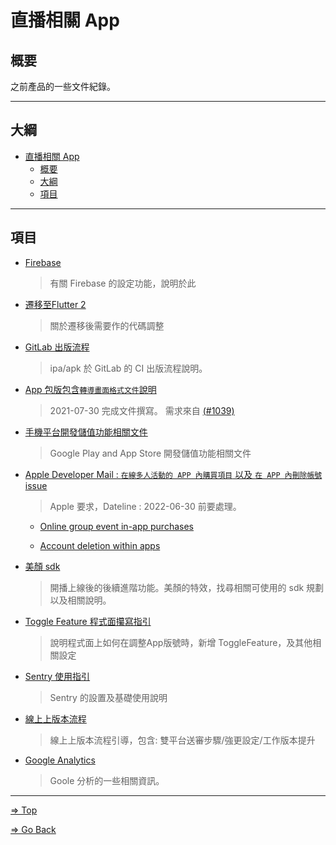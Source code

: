 # 直播相關 App

## 概要

之前產品的一些文件紀錄。

---

## 大綱

- [直播相關 App](#直播相關-app)
  - [概要](#概要)
  - [大綱](#大綱)
  - [項目](#項目)

---

## 項目

- [Firebase](./Firebase/README.md)

  > 有關 Firebase 的設定功能，說明於此

- [遷移至Flutter 2](./UpgradeToFlutter2/README.md)

  > 關於遷移後需要作的代碼調整

- [GitLab 出版流程](./GitLabPublishingProcess/README.md)

  > ipa/apk 於 GitLab 的 CI 出版流程說明。

- [App 包版包含`轉導畫面格式文件`說明]

  > 2021-07-30 完成文件撰寫。 需求來自 [(#1039)]

- [手機平台開發儲值功能相關文件](./in_app_billing/README.md)

  > Google Play and App Store 開發儲值功能相關文件

- [Apple Developer Mail : `在線多人活動的 APP 內購買項目` 以及 `在 APP 內刪除帳號` issue](./Deadline_for_in-app_purchase_and_account_deletion_requirements_extended_From_Apple_Developer_Mail/README.md)

  > Apple 要求，Dateline : 2022-06-30 前要處理。

  - [Online group event in-app purchases](./Deadline_for_in-app_purchase_and_account_deletion_requirements_extended_From_Apple_Developer_Mail/README.md#online-group-event-in-app-purchases)

  - [Account deletion within apps](./Deadline_for_in-app_purchase_and_account_deletion_requirements_extended_From_Apple_Developer_Mail/README.md#account-deletion-within-apps)

- [美顏 sdk](./BeautyFaceFilterSDK/README.md)

  > 開播上線後的後續進階功能。美顏的特效，找尋相關可使用的 sdk 規劃以及相關說明。

- [Toggle Feature 程式面攥寫指引](./ToggleFeatureCodeing/README.md)

  > 說明程式面上如何在調整App版號時，新增 ToggleFeature，及其他相關設定

- [Sentry 使用指引](./sentry_guide/README.md)

  > Sentry 的設置及基礎使用說明

- [線上上版本流程](./線上上版本流程/README.md)

  > 線上上版本流程引導，包含: 雙平台送審步驟/強更設定/工作版本提升

- [Google Analytics](./GoogleAnalytics/README.md)

  > Goole 分析的一些相關資訊。

---

<!-- 連結設定 -->

[App 包版包含`轉導畫面格式文件`說明]: ./Publish_App_Contain_Page_ID_Format_File/README.md

[(#1039)]:
  https://gitlab.com/championgameteam/production/devops/test-lib/-/issues/1039

[=> Top](#直播相關-app)

[=> Go Back](../README.md)
